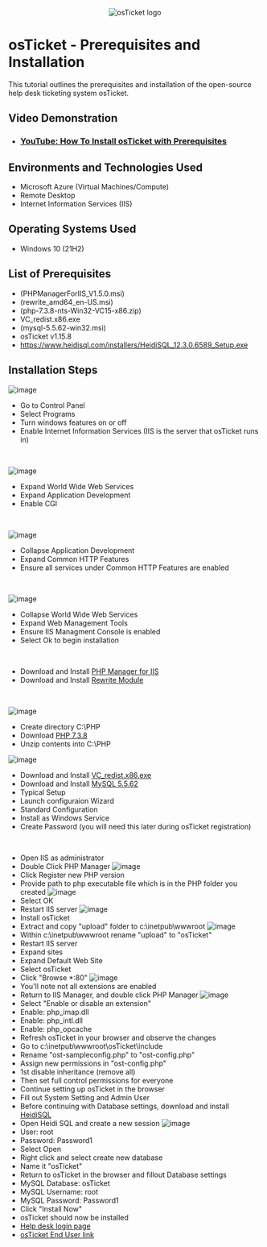 <p align="center">
<img src="https://i.imgur.com/Clzj7Xs.png" alt="osTicket logo"/>
</p>

<h1>osTicket - Prerequisites and Installation</h1>
This tutorial outlines the prerequisites and installation of the open-source help desk ticketing system osTicket.<br />


<h2>Video Demonstration</h2>

- ### [YouTube: How To Install osTicket with Prerequisites](https://www.youtube.com)

<h2>Environments and Technologies Used</h2>

- Microsoft Azure (Virtual Machines/Compute)
- Remote Desktop
- Internet Information Services (IIS)

<h2>Operating Systems Used </h2>

- Windows 10</b> (21H2)

<h2>List of Prerequisites</h2>

- (PHPManagerForIIS_V1.5.0.msi)
- (rewrite_amd64_en-US.msi)
- (php-7.3.8-nts-Win32-VC15-x86.zip)
- VC_redist.x86.exe
- (mysql-5.5.62-win32.msi)
- osTicket v1.15.8
- https://www.heidisql.com/installers/HeidiSQL_12.3.0.6589_Setup.exe

<h2>Installation Steps</h2>

![image](https://github.com/JordanDanielWest/osticket-prereqs/assets/96628562/41593889-ca4c-4ac6-9037-caa987cb952a)

- Go to Control Panel
- Select Programs
- Turn windows features on or off
- Enable Internet Information Services (IIS is the server that osTicket runs in)

<br />

![image](https://github.com/JordanDanielWest/osticket-prereqs/assets/96628562/0af5c476-29ad-4c92-b94e-7f1fa0708020)

- Expand World Wide Web Services
- Expand Application Development
- Enable CGI
<br />

![image](https://github.com/JordanDanielWest/osticket-prereqs/assets/96628562/9d14d055-60aa-42d4-970e-c3aa018897ae)

- Collapse Application Development
- Expand Common HTTP Features
- Ensure all services under Common HTTP Features are enabled

<br />

![image](https://github.com/JordanDanielWest/osticket-prereqs/assets/96628562/bbd43b29-9eb6-4444-b4ac-90873f2381ef)

- Collapse World Wide Web Services
- Expand Web Management Tools
- Ensure IIS Managment Console is enabled
- Select Ok to begin installation
<br />

- Download and Install [PHP Manager for IIS](url) 
- Download and Install [Rewrite Module](url) 

<br />

![image](https://github.com/JordanDanielWest/osticket-prereqs/assets/96628562/8a1b9d7c-ce51-4450-8e5c-cfef8855a769)

- Create directory C:\PHP
- Download [PHP 7.3.8](url) 
- Unzip contents into C:\PHP

![image](https://github.com/JordanDanielWest/osticket-prereqs/assets/96628562/c27a0e0f-e405-4a28-9006-bbc2f6b89180)

- Download and Install [VC_redist.x86.exe](url)
- Download and Install [MySQL 5.5.62](url)
- Typical Setup
- Launch configuraion Wizard
- Standard Configuration
- Install as Windows Service
- Create Password (you will need this later during osTicket registration)
  
<br />

- Open IIS as administrator
- Double Click PHP Manager
![image](https://github.com/JordanDanielWest/osticket-prereqs/assets/96628562/1de98877-9a50-4c25-a48c-26a3aa4982c5)
- Click Register new PHP version
- Provide path to php executable file which is in the PHP folder you created
![image](https://github.com/JordanDanielWest/osticket-prereqs/assets/96628562/4d9fddef-e32d-4157-a9ee-177cb0f95b0f)
- Select OK
- Restart IIS server
![image](https://github.com/JordanDanielWest/osticket-prereqs/assets/96628562/4f52912a-19e7-40d0-be4e-0c755dd17840)
- Install osTicket
- Extract and copy "upload" folder to c:\inetpub\wwwroot
![image](https://github.com/JordanDanielWest/osticket-prereqs/assets/96628562/39e04966-9e2b-4c22-99c1-9062f7f092ee)
- Within c:\inetpub\wwwroot rename "upload" to "osTicket"
- Restart IIS server
- Expand sites
- Expand Default Web Site
- Select osTicket
- Click "Browse *:80"
![image](https://github.com/JordanDanielWest/osticket-prereqs/assets/96628562/e1d9142c-4e02-4f79-b98c-7b58ad380515)
- You'll note not all extensions are enabled
- Return to IIS Manager, and double click PHP Manager
![image](https://github.com/JordanDanielWest/osticket-prereqs/assets/96628562/86873285-3022-4282-a83a-619e326e3a80)
- Select "Enable or disable an extension"
- Enable: php_imap.dll
- Enable: php_intl.dll
- Enable: php_opcache
- Refresh osTicket in your browser and observe the changes
- Go to c:\inetpub\wwwroot\osTicket\include
- Rename "ost-sampleconfig.php" to "ost-config.php"
- Assign new permissions in "ost-config.php"
- 1st disable inheritance (remove all)
- Then set full control permissions for everyone
- Continue setting up osTicket in the browser
- Fill out System Setting and Admin User
- Before continuing with Database settings, download and install [HeidiSQL](url)
- Open Heidi SQL and create a new session
![image](https://github.com/JordanDanielWest/osticket-prereqs/assets/96628562/e96b0bd0-bb2b-492a-90f8-a42350e82289)
- User: root
- Password: Password1
- Select Open
- Right click  and select create new database
- Name it "osTicket"
- Return to osTicket in the browser and fillout Database settings
- MySQL Database: osTicket
- MySQL Username: root
- MySQL Password: Password1
- Click "Install Now"
- osTicket should now be installed
- [Help desk login page](url)
- [osTicket End User link](url)

<br />
